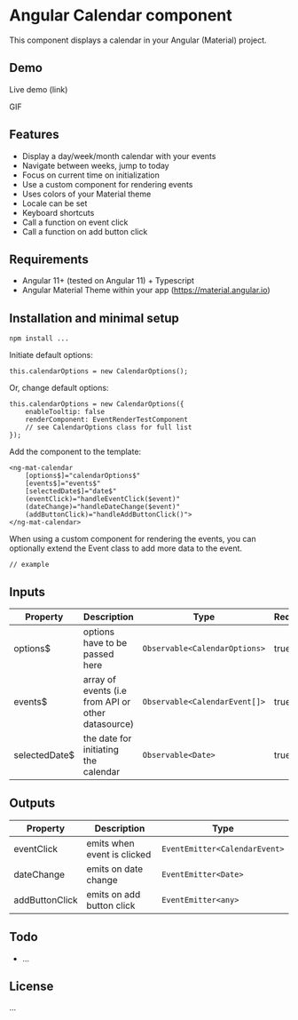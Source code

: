 # Angular Calendar component

This component displays a calendar in your Angular (Material) project. 

## Demo
Live demo (link)

GIF

## Features
- Display a day/week/month calendar with your events
- Navigate between weeks, jump to today
- Focus on current time on initialization
- Use a custom component for rendering events
- Uses colors of your Material theme
- Locale can be set
- Keyboard shortcuts
- Call a function on event click
- Call a function on add button click

## Requirements
- Angular 11+ (tested on Angular 11) + Typescript
- Angular Material Theme within your app (https://material.angular.io)

## Installation and minimal setup
```
npm install ...
```

Initiate default options:
```
this.calendarOptions = new CalendarOptions();
```

Or, change default options:
```
this.calendarOptions = new CalendarOptions({
    enableTooltip: false
    renderComponent: EventRenderTestComponent
    // see CalendarOptions class for full list
});

```

Add the component to the template:

```
<ng-mat-calendar
    [options$]="calendarOptions$"
    [events$]="events$"
    [selectedDate$]="date$"
    (eventClick)="handleEventClick($event)"
    (dateChange)="handleDateChange($event)"
    (addButtonClick)="handleAddButtonClick()">
</ng-mat-calendar>
```

When using a custom component for rendering the events, you can optionally extend the Event class to add more data to the event.

```
// example
```

## Inputs
| Property        | Description                                         | Type                            | Required |
|-----------------|-----------------------------------------------------|---------------------------------|----------|
| options$        | options have to be passed here                      | `Observable<CalendarOptions>`   | true     |
| events$         | array of events (i.e from API or other datasource)  | `Observable<CalendarEvent[]>`   | true     |
| selectedDate$   | the date for initiating the calendar                | `Observable<Date>`              | true     |

## Outputs
| Property        | Description                                         | Type                          |
|-----------------|-----------------------------------------------------|-------------------------------|
| eventClick      | emits when event is clicked                         | `EventEmitter<CalendarEvent>` |
| dateChange      | emits on date change                                | `EventEmitter<Date>`          |
| addButtonClick  | emits on add button click                           | `EventEmitter<any>`           |

## Todo
- ...

## License
...